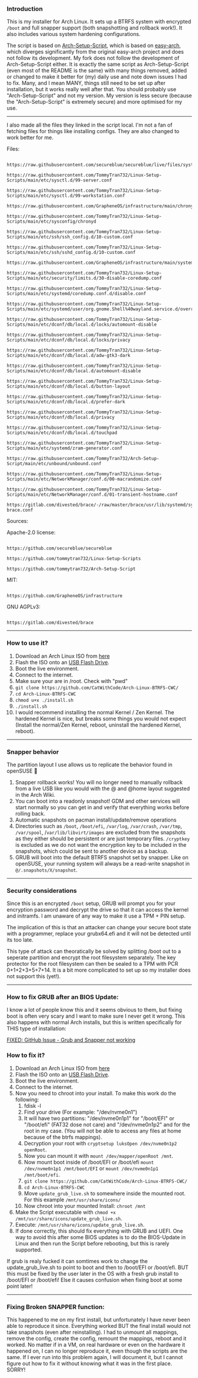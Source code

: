 ### Introduction

This is my installer for Arch Linux. It sets up a BTRFS system with encrypted `/boot` and full snapper support (both snapshotting and rollback work!). It also includes various system hardening configurations.

The script is based on [Arch-Setup-Script](https://github.com/TommyTran732/Arch-Setup-Script), which is based on [easy-arch](https://github.com/classy-giraffe/easy-arch), which diverges significantly from the original easy-arch project and does not follow its development. My fork does not follow the development of Arch-Setup-Script either. It is exactly the same script as Arch-Setup-Script (even most of the README is the same) with many things removed, added or changed to make it better for (my) daily use and note down issues I had to fix. Many, and I mean MANY, things still need to be set up after installation, but it works really well after that. You should probably use "Arch-Setup-Script" and not my version. My version is less secure (because the "Arch-Setup-Script" is extremely secure) and more optimised for my use.

---

I also made all the files they linked in the script local. I'm not a fan of fetching files for things like installing configs. They are also changed to work better for me.

Files:

```

https://raw.githubusercontent.com/secureblue/secureblue/live/files/system/etc/modprobe.d/blacklist.conf

https://raw.githubusercontent.com/TommyTran732/Linux-Setup-Scripts/main/etc/sysctl.d/99-server.conf

https://raw.githubusercontent.com/TommyTran732/Linux-Setup-Scripts/main/etc/sysctl.d/99-workstation.conf

https://raw.githubusercontent.com/GrapheneOS/infrastructure/main/chrony.conf

https://raw.githubusercontent.com/TommyTran732/Linux-Setup-Scripts/main/etc/sysconfig/chronyd

https://raw.githubusercontent.com/TommyTran732/Linux-Setup-Scripts/main/etc/ssh/ssh_config.d/10-custom.conf

https://raw.githubusercontent.com/TommyTran732/Linux-Setup-Scripts/main/etc/ssh/sshd_config.d/10-custom.conf

https://raw.githubusercontent.com/GrapheneOS/infrastructure/main/systemd/system/sshd.service.d/local.conf

https://raw.githubusercontent.com/TommyTran732/Linux-Setup-Scripts/main/etc/security/limits.d/30-disable-coredump.conf

https://raw.githubusercontent.com/TommyTran732/Linux-Setup-Scripts/main/etc/systemd/coredump.conf.d/disable.conf

https://raw.githubusercontent.com/TommyTran732/Linux-Setup-Scripts/main/etc/systemd/user/org.gnome.Shell%40wayland.service.d/override.conf

https://raw.githubusercontent.com/TommyTran732/Linux-Setup-Scripts/main/etc/dconf/db/local.d/locks/automount-disable

https://raw.githubusercontent.com/TommyTran732/Linux-Setup-Scripts/main/etc/dconf/db/local.d/locks/privacy

https://raw.githubusercontent.com/TommyTran732/Linux-Setup-Scripts/main/etc/dconf/db/local.d/adw-gtk3-dark

https://raw.githubusercontent.com/TommyTran732/Linux-Setup-Scripts/main/etc/dconf/db/local.d/automount-disable

https://raw.githubusercontent.com/TommyTran732/Linux-Setup-Scripts/main/etc/dconf/db/local.d/button-layout

https://raw.githubusercontent.com/TommyTran732/Linux-Setup-Scripts/main/etc/dconf/db/local.d/prefer-dark

https://raw.githubusercontent.com/TommyTran732/Linux-Setup-Scripts/main/etc/dconf/db/local.d/privacy

https://raw.githubusercontent.com/TommyTran732/Linux-Setup-Scripts/main/etc/dconf/db/local.d/touchpad

https://raw.githubusercontent.com/TommyTran732/Linux-Setup-Scripts/main/etc/systemd/zram-generator.conf

https://raw.githubusercontent.com/TommyTran732/Arch-Setup-Script/main/etc/unbound/unbound.conf

https://raw.githubusercontent.com/TommyTran732/Linux-Setup-Scripts/main/etc/NetworkManager/conf.d/00-macrandomize.conf

https://raw.githubusercontent.com/TommyTran732/Linux-Setup-Scripts/main/etc/NetworkManager/conf.d/01-transient-hostname.conf

https://gitlab.com/divested/brace/-/raw/master/brace/usr/lib/systemd/system/NetworkManager.service.d/99-brace.conf

```

Sources:

Apache-2.0 license:

```

https://github.com/secureblue/secureblue

https://github.com/tommytran732/Linux-Setup-Scripts

https://github.com/tommytran732/Arch-Setup-Script

```

MIT:

```

https://github.com/GrapheneOS/infrastructure

```

GNU AGPLv3:

```

https://gitlab.com/divested/brace

```

---

### How to use it?
1. Download an Arch Linux ISO from [here](https://archlinux.org/download/)
2. Flash the ISO onto an [USB Flash Drive](https://wiki.archlinux.org/index.php/USB_flash_installation_medium).
3. Boot the live environment.
4. Connect to the internet.
5. Make sure your are in /root. Check with "pwd"
6. `git clone https://github.com/CatWithCode/Arch-Linux-BTRFS-CWC/`
7. `cd Arch-Linux-BTRFS-CWC`
8. `chmod u+x ./install.sh`
9. `./install.sh`
10. I would recommend installing the normal Kernel / Zen Kernel. The hardened Kernel is nice, but breaks some things you would not expect (Install the normal/Zen Kernel, reboot, uninstall the hardened Kernel, reboot).
---

### Snapper behavior
The partition layout I use allows us to replicate the behavior found in openSUSE 🦎
1. Snapper rollback <number> works! You will no longer need to manually rollback from a live USB like you would with the @ and @home layout suggested in the Arch Wiki.
2. You can boot into a readonly snapshot! GDM and other services will start normally so you can get in and verify that everything works before rolling back.
3. Automatic snapshots on pacman install/update/remove operations
4. Directories such as `/boot`, `/boot/efi`, `/var/log`, `/var/crash`, `/var/tmp`, `/var/spool`, /`var/lib/libvirt/images` are excluded from the snapshots as they either should be persistent or are just temporary files. `/cryptkey` is excluded as we do not want the encryption key to be included in the snapshots, which could be sent to another device as a backup.
5. GRUB will boot into the default BTRFS snapshot set by snapper. Like on openSUSE, your running system will always be a read-write snapshot in `@/.snapshots/X/snapshot`. 

---

### Security considerations

Since this is an encrypted `/boot` setup, GRUB will prompt you for your encryption password and decrypt the drive so that it can access the kernel and initramfs. I am unaware of any way to make it use a TPM + PIN setup.

The implication of this is that an attacker can change your secure boot state with a programmer, replace your grubx64.efi and it will not be detected until its too late.

This type of attack can theoratically be solved by splitting /boot out to a seperate partition and encrypt the root filesystem separately. The key protector for the root filesystem can then be sealed to a TPM with PCR 0+1+2+3+5+7+14. It is a bit more complicated to set up so my installer does not support this (yet!).

---

### How to fix GRUB after an BIOS Update:

I know a lot of people know this and it seems obvious to them, but fixing boot is often very scary and I want to make sure I never get it wrong. This also happens with normal Arch installs, but this is written specifically for THIS type of installation:

[FIXED: GitHub Issue - Grub and Snapper not working](https://github.com/TommyTran732/Arch-Setup-Script/issues/51)

### How to fix it?
1. Download an Arch Linux ISO from [here](https://archlinux.org/download/)
2. Flash the ISO onto an [USB Flash Drive](https://wiki.archlinux.org/index.php/USB_flash_installation_medium).
3. Boot the live environment.
4. Connect to the internet.
5. Now you need to chroot into your install. To make this work do the following:  
    1. fdisk -l
    2. Find your drive (For example: "/dev/nvme0n1")
    3. It will have two partitions: "/dev/nvme0n1p1" for "/boot/EFI" or "/boot/efi" (FAT32 dose not care) and "/dev/nvme0n1p2" and for the root in my case. (You will not be able to access any files at home because of the btrfs mappings).
    4. Decryption your root with `cryptsetup luksOpen /dev/nvme0n1p2 openRoot`.
    5. Now you can mount it with `mount /dev/mapper/openRoot /mnt`.
    6. Now mount boot inside of /boot/EFI or /boot/efi `mount /dev/nvme0n1p1 /mnt/boot/EFI` or `mount /dev/nvme0n1p1 /mnt/boot/efi`.
    7. `git clone https://github.com/CatWithCode/Arch-Linux-BTRFS-CWC/`
    7. `cd Arch-Linux-BTRFS-CWC`
    8. Move `update_grub_live.sh` to somewhere inside the mounted root. For this example `/mnt/usr/share/icons/`
    9. Now chroot into your mounted Install: `chroot /mnt`
6. Make the Script executable with `chmod +x /mnt/usr/share/icons/update_grub_live.sh`.
7. Execute: `/mnt/usr/share/icons/update_grub_live.sh`.
8. If done correctly, this should fix everything with GRUB and UEFI. One way to avoid this after some BIOS updates is to do the BIOS-Update in Linux and then run the Script before rebooting, but this is rarely supported.

If grub is realy fucked it can somtimes work to change the update_grub_live.sh to point to boot and then to /boot/EFI or /boot/efi. BUT this must be fixed by the user later in the OS with a fresh grub install to /boot/EFI or /boot/efi! Else it causes confusion when fixing boot at some point later!

---

### Fixing Broken SNAPPER function:

This happened to me on my first install, but unfortunately I have never been able to reproduce it since. Everything worked BUT the final install would not take snapshots (even after reinstalling). I had to unmount all mappings, remove the config, create the config, remount the mappings, reboot and it worked. No matter if in a VM, on real hardware or even on the hardware it happened on, I can no longer reproduce it, even though the scripts are the same. If I ever run into this problem again, I will document it, but I cannot figure out how to fix it without knowing what it was in the first place. SORRY!
